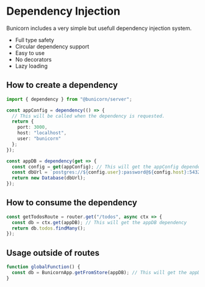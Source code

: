 # Dependency Injection

Bunicorn includes a very simple but usefull dependency injection system.

- Full type safety
- Circular dependency support
- Easy to use
- No decorators
- Lazy loading

## How to create a dependency

```ts
import { dependency } from "@bunicorn/server";

const appConfig = dependency(() => {
  // This will be called when the dependency is requested.
  return {
    port: 3000,
    host: "localhost",
    user: "bunicorn"
  };
});

const appDB = dependency(get => {
  const config = get(appConfig); // This will get the appConfig dependency, that simple!
  const dbUrl = `postgres://${config.user}:password@${config.host}:5432/mydb`;
  return new Database(dbUrl);
});
```

## How to consume the dependency

```ts
const getTodosRoute = router.get("/todos", async ctx => {
  const db = ctx.get(appDB); // This will get the appDB dependency
  return db.todos.findMany();
});
```

## Usage outside of routes

```ts
function globalFunction() {
  const db = BunicornApp.getFromStore(appDB); // This will get the appDB dependency, it is the same as ctx.get(appDB)
}
```
